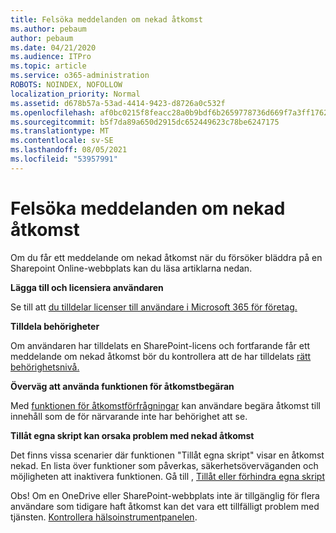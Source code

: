 ```yaml
---
title: Felsöka meddelanden om nekad åtkomst
ms.author: pebaum
author: pebaum
ms.date: 04/21/2020
ms.audience: ITPro
ms.topic: article
ms.service: o365-administration
ROBOTS: NOINDEX, NOFOLLOW
localization_priority: Normal
ms.assetid: d678b57a-53ad-4414-9423-d8726a0c532f
ms.openlocfilehash: af0bc0215f8feacc28a0b9bdf6b2659778736d669f7a3ff17628401e23d5fb6f
ms.sourcegitcommit: b5f7da89a650d2915dc652449623c78be6247175
ms.translationtype: MT
ms.contentlocale: sv-SE
ms.lasthandoff: 08/05/2021
ms.locfileid: "53957991"
---
```

# <a name="troubleshoot-access-denied-messages"></a>Felsöka meddelanden om nekad åtkomst

Om du får ett meddelande om nekad åtkomst när du försöker bläddra på en Sharepoint Online-webbplats kan du läsa artiklarna nedan.

**Lägga till och licensiera användaren**

Se till att [du tilldelar licenser till användare i Microsoft 365 för företag.](https://docs.microsoft.com/microsoft-365/admin/add-users/add-users)

**Tilldela behörigheter**

Om användaren har tilldelats en SharePoint-licens och fortfarande får ett meddelande om nekad åtkomst bör du kontrollera att de har tilldelats [rätt behörighetsnivå.](https://docs.microsoft.com/sharepoint/understanding-permission-levels)

**Överväg att använda funktionen för åtkomstbegäran**

Med [funktionen för åtkomstförfrågningar](https://support.office.com/article/Set-up-and-manage-access-requests-94B26E0B-2822-49D4-929A-8455698654B3) kan användare begära åtkomst till innehåll som de för närvarande inte har behörighet att se. 

**Tillåt egna skript kan orsaka problem med nekad åtkomst**

Det finns vissa scenarier där funktionen "Tillåt egna skript" visar en åtkomst nekad. En lista över funktioner som påverkas, säkerhetsöverväganden och möjligheten att inaktivera funktionen. Gå till , [Tillåt eller förhindra egna skript](https://docs.microsoft.com/sharepoint/allow-or-prevent-custom-script)

Obs! Om en OneDrive eller SharePoint-webbplats inte är tillgänglig för flera användare som tidigare haft åtkomst kan det vara ett tillfälligt problem med tjänsten. [Kontrollera hälsoinstrumentpanelen](https://portal.office.com/adminportal/home#/servicehealth).


  

